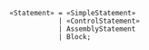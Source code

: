 <!-- This file is generated automatically by infrastructure scripts. Please don't edit by hand. -->

```{ .ebnf .slang-ebnf #Statement }
«Statement» = «SimpleStatement»
            | «ControlStatement»
            | AssemblyStatement
            | Block;
```
